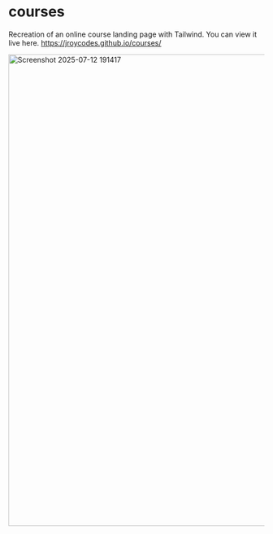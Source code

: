 # courses
Recreation of an online course landing page with Tailwind. 
You can view it live here. 
https://jroycodes.github.io/courses/

<img width="1897" height="927" alt="Screenshot 2025-07-12 191417" src="https://github.com/user-attachments/assets/9ca1452e-fb38-46ad-852e-501e0a10eb97" />

